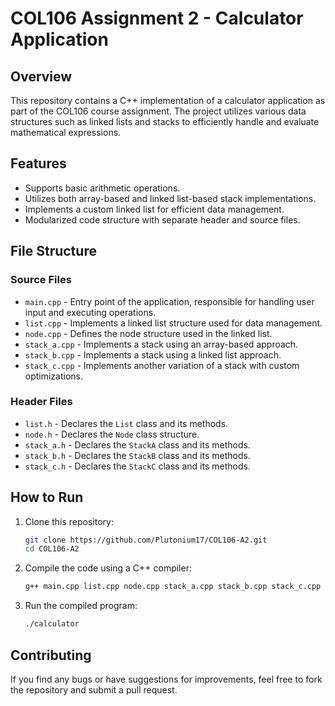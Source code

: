# COL106 Assignment 2 - Calculator Application

## Overview
This repository contains a C++ implementation of a calculator application as part of the COL106 course assignment. The project utilizes various data structures such as linked lists and stacks to efficiently handle and evaluate mathematical expressions.

## Features
- Supports basic arithmetic operations.
- Utilizes both array-based and linked list-based stack implementations.
- Implements a custom linked list for efficient data management.
- Modularized code structure with separate header and source files.

## File Structure

### **Source Files**
- `main.cpp` - Entry point of the application, responsible for handling user input and executing operations.
- `list.cpp` - Implements a linked list structure used for data management.
- `node.cpp` - Defines the node structure used in the linked list.
- `stack_a.cpp` - Implements a stack using an array-based approach.
- `stack_b.cpp` - Implements a stack using a linked list approach.
- `stack_c.cpp` - Implements another variation of a stack with custom optimizations.

### **Header Files**
- `list.h` - Declares the `List` class and its methods.
- `node.h` - Declares the `Node` class structure.
- `stack_a.h` - Declares the `StackA` class and its methods.
- `stack_b.h` - Declares the `StackB` class and its methods.
- `stack_c.h` - Declares the `StackC` class and its methods.

## How to Run
1. Clone this repository:
   ```bash
   git clone https://github.com/Plutonium17/COL106-A2.git
   cd COL106-A2
   ```
2. Compile the code using a C++ compiler:
   ```bash
   g++ main.cpp list.cpp node.cpp stack_a.cpp stack_b.cpp stack_c.cpp -o calculator
   ```
3. Run the compiled program:
   ```bash
   ./calculator
   ```

## Contributing
If you find any bugs or have suggestions for improvements, feel free to fork the repository and submit a pull request.

